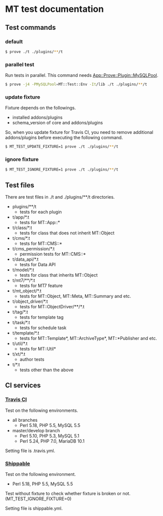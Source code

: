 # MT test documentation

## Test commands

### default

```sh
$ prove ./t ./plugins/**/t
```

### parallel test

Run tests in parallel. This command needs [App::Prove::Plugin::MySQLPool](https://metacpan.org/pod/App::Prove::Plugin::MySQLPool).

```sh
$ prove -j4 -PMySQLPool=MT::Test::Env -It/lib ./t ./plugins/**/t
```

### update fixture

Fixture depends on the followings.
* installed addons/plugins
* schema_version of core and addons/plugins

So, when you update fixture for Travis CI, you need to remove additional addons/plugins before executing the following command.

```sh
$ MT_TEST_UPDATE_FIXTURE=1 prove ./t ./plugins/**/t
```

### ignore fixture

```sh
$ MT_TEST_IGNORE_FIXTURE=1 prove ./t ./plugins/**/t
```

## Test files

There are test files in ./t and ./plugins/**/t directories.

* plugins/**/t
  * tests for each plugin
* t/app/*.t
  * tests for MT::App::*
* t/class/*.t
  * tests for class that does not inherit MT::Object
* t/cms/*.t
  * tests for MT::CMS::*
* t/cms_permission/*.t
  * permission tests for MT::CMS::*
* t/data_api/*.t
  * tests for Data API
* t/model/*.t
  * tests for class that inherits MT::Object
* t/mt7/**/*.t
  * tests for MT7 feature
* t/mt_object/*.t
  * tests for MT::Object, MT::Meta, MT::Summary and etc.
* t/object_driver/*.t
  * tests for MT::ObjectDriver/**/*.t
* t/tag/*.t
  * tests for template tag
* t/task/*.t
  * tests for schedule task
* t/template/*.t
  * tests for MT::Template*, MT::ArchiveType*, MT::*Publisher and etc.
* t/util/*.t
  * tests for MT::Util*
* t/xt/*.t
  * author tests
* t/*.t
  * tests other than the above

## CI services

### [Travis CI](https://travis-ci.org/movabletype/movabletype)

Test on the following environments.

* all branches
  * Perl 5.18, PHP 5.5, MySQL 5.5
* master/develop branch
  * Perl 5.10, PHP 5.3, MySQL 5.1
  * Perl 5.24, PHP 7.0, MariaDB 10.1
  
Setting file is .travis.yml.

### [Shippable](https://app.shippable.com/github/movabletype/movabletype/dashboard)

Test on the following environment.

* Perl 5.18, PHP 5.5, MySQL 5.5

Test without fixture to check whether fixture is broken or not. (MT_TEST_IGNORE_FIXTURE=0)

Setting file is shippable.yml.
